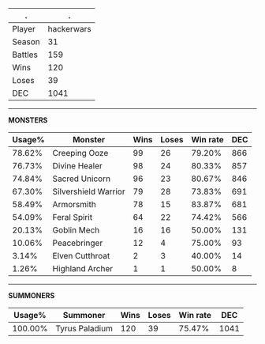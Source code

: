 .|.
|-|-
Player|hackerwars
Season|31
Battles|159
Wins|120
Loses|39
DEC|1041

---
**MONSTERS**

Usage%|Monster|Wins|Loses|Win rate|DEC|
-|-|-|-|-|-|
78.62%|Creeping Ooze|99|26|79.20%|866|
76.73%|Divine Healer|98|24|80.33%|857|
74.84%|Sacred Unicorn|96|23|80.67%|846|
67.30%|Silvershield Warrior|79|28|73.83%|691|
58.49%|Armorsmith|78|15|83.87%|681|
54.09%|Feral Spirit|64|22|74.42%|566|
20.13%|Goblin Mech|16|16|50.00%|131|
10.06%|Peacebringer|12|4|75.00%|93|
3.14%|Elven Cutthroat|2|3|40.00%|14|
1.26%|Highland Archer|1|1|50.00%|8|

---
**SUMMONERS**

Usage%|Summoner|Wins|Loses|Win rate|DEC|
-|-|-|-|-|-|
100.00%|Tyrus Paladium|120|39|75.47%|1041|
